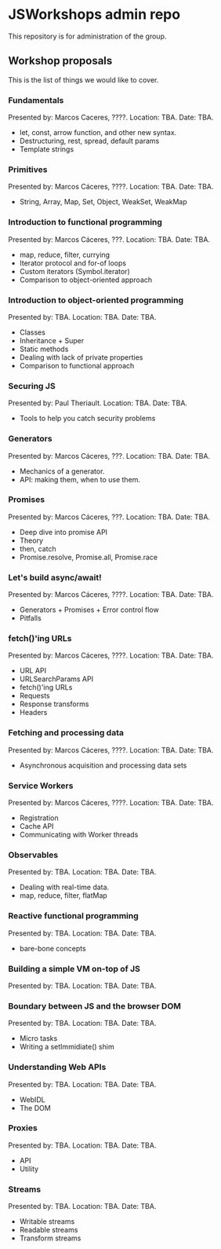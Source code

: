 # JSWorkshops admin repo
This repository is for administration of the group.

## Workshop proposals
This is the list of things we would like to cover.

### Fundamentals
Presented by: Marcos Caceres, ????.
Location: TBA.
Date: TBA.

 * let, const, arrow function, and other new syntax.
 * Destructuring, rest, spread, default params
 * Template strings

### Primitives
Presented by: Marcos Cáceres, ????.
Location: TBA.
Date: TBA.

 * String, Array, Map, Set, Object, WeakSet, WeakMap

### Introduction to functional programming
Presented by: Marcos Cáceres, ???.
Location: TBA.
Date: TBA.

 * map, reduce, filter, currying
 * Iterator protocol and for-of loops
 * Custom iterators (Symbol.iterator)
 * Comparison to object-oriented approach

### Introduction to object-oriented programming
Presented by: TBA.
Location: TBA.
Date: TBA.

 * Classes
 * Inheritance + Super
 * Static methods
 * Dealing with lack of private properties
 * Comparison to functional approach

### Securing JS
Presented by: Paul Theriault.
Location: TBA.
Date: TBA.

 * Tools to help you catch security problems

### Generators
Presented by: Marcos Cáceres, ???.
Location: TBA.
Date: TBA.

 * Mechanics of a generator.
 * API: making them, when to use them.

### Promises
Presented by: Marcos Cáceres, ???.
Location: TBA.
Date: TBA.

 * Deep dive into promise API
 * Theory
 * then, catch
 * Promise.resolve, Promise.all, Promise.race

### Let's build async/await!
Presented by: Marcos Cáceres, ????.
Location: TBA.
Date: TBA.

 * Generators + Promises + Error control flow
 * Pitfalls

### fetch()'ing URLs
Presented by: Marcos Cáceres, ????.
Location: TBA.
Date: TBA.

 * URL API
 * URLSearchParams API
 * fetch()'ing URLs
 * Requests
 * Response transforms
 * Headers

### Fetching and processing data
Presented by: Marcos Cáceres, ????.
Location: TBA.
Date: TBA.

 * Asynchronous acquisition and processing data sets

### Service Workers
Presented by: Marcos Cáceres, ????.
Location: TBA.
Date: TBA.

 * Registration
 * Cache API
 * Communicating with Worker threads

### Observables
Presented by: TBA.
Location: TBA.
Date: TBA.

 * Dealing with real-time data.
 * map, reduce, filter, flatMap

### Reactive functional programming
Presented by: TBA.
Location: TBA.
Date: TBA.

 * bare-bone concepts

### Building a simple VM on-top of JS
Presented by: TBA.
Location: TBA.
Date: TBA.


### Boundary between JS and the browser DOM
Presented by: TBA.
Location: TBA.
Date: TBA.

 * Micro tasks
 * Writing a setImmidiate() shim

### Understanding Web APIs
Presented by: TBA.
Location: TBA.
Date: TBA.

 * WebIDL
 * The DOM

### Proxies
Presented by: TBA.
Location: TBA.
Date: TBA.

 * API
 * Utility

### Streams
Presented by: TBA.
Location: TBA.
Date: TBA.

 * Writable streams
 * Readable streams
 * Transform streams
